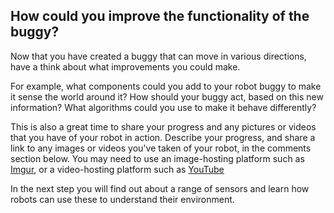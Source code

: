 [comment]: # (
Is this step open? Y/N
If so, short description of this step:
Related links:
Related files:
)

## How could you improve the functionality of the buggy?

Now that you have created a buggy that can move in various directions, have a think about what improvements you could make. 

For example, what components could you add to your robot buggy to make it sense the world around it? How should your buggy act, based on this new information? What algorithms could you use to make it behave differently?  

This is also a great time to share your progress and any pictures or videos that you have of your robot in action. Describe your progress, and share a link to any images or videos you've taken of your robot, in the comments section below. You may need to use an image-hosting platform such as [Imgur](https://imgur.com/), or a video-hosting platform such as [YouTube](https://www.youtube.com)

In the next step you will find out about a range of sensors and learn how robots can use these to understand their environment.
